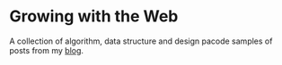 # Growing with the Web

A collection of algorithm, data structure and design pacode samples of posts from my [blog](http://www.growingwiththeweb.com).
